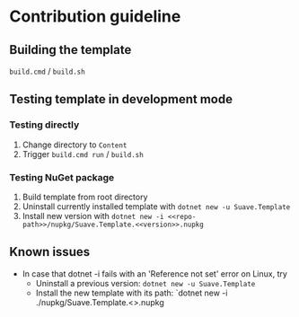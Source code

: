 # Contribution guideline

## Building the template

`build.cmd` / `build.sh`

## Testing template in development mode

### Testing directly

1.  Change directory to `Content`
1.  Trigger `build.cmd run` / `build.sh`

### Testing NuGet package

1.  Build template from root directory
1.  Uninstall currently installed template with `dotnet new -u Suave.Template`
1.  Install new version with `dotnet new -i <<repo-path>>/nupkg/Suave.Template.<<version>>.nupkg`

## Known issues

* In case that dotnet -i fails with an 'Reference not set' error on Linux, try
  * Uninstall a previous version: `dotnet new -u Suave.Template`
  * Install the new template with its path: `dotnet new -i ./nupkg/Suave.Template.<<version>>.nupkg
